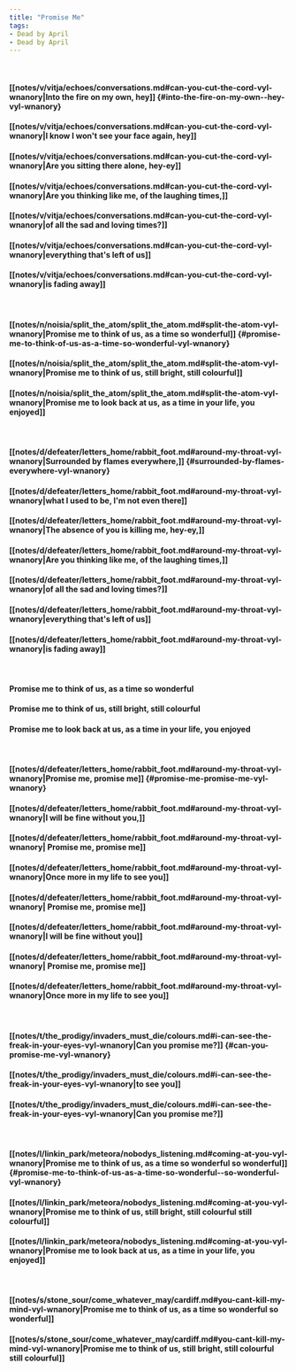 ```yaml
---
title: "Promise Me"
tags:
- Dead by April
- Dead by April
---
```

&nbsp;
#### [[notes/v/vitja/echoes/conversations.md#can-you-cut-the-cord-vyl-wnanory|Into the fire on my own,  hey]] {#into-the-fire-on-my-own--hey-vyl-wnanory}
#### [[notes/v/vitja/echoes/conversations.md#can-you-cut-the-cord-vyl-wnanory|I know I won't see your face again,  hey]]
#### [[notes/v/vitja/echoes/conversations.md#can-you-cut-the-cord-vyl-wnanory|Are you sitting there alone,  hey-ey]]
#### [[notes/v/vitja/echoes/conversations.md#can-you-cut-the-cord-vyl-wnanory|Are you thinking like me, of the laughing times,]]
#### [[notes/v/vitja/echoes/conversations.md#can-you-cut-the-cord-vyl-wnanory|of all the sad and loving times?]]
#### [[notes/v/vitja/echoes/conversations.md#can-you-cut-the-cord-vyl-wnanory|everything that's left of us]]
#### [[notes/v/vitja/echoes/conversations.md#can-you-cut-the-cord-vyl-wnanory|is fading away]]
&nbsp;
#### [[notes/n/noisia/split_the_atom/split_the_atom.md#split-the-atom-vyl-wnanory|Promise me to think of us, as a time so wonderful]] {#promise-me-to-think-of-us-as-a-time-so-wonderful-vyl-wnanory}
#### [[notes/n/noisia/split_the_atom/split_the_atom.md#split-the-atom-vyl-wnanory|Promise me to think of us, still bright, still colourful]]
#### [[notes/n/noisia/split_the_atom/split_the_atom.md#split-the-atom-vyl-wnanory|Promise me to look back at us, as a time in your life, you enjoyed]]
&nbsp;
#### [[notes/d/defeater/letters_home/rabbit_foot.md#around-my-throat-vyl-wnanory|Surrounded by flames everywhere,]] {#surrounded-by-flames-everywhere-vyl-wnanory}
#### [[notes/d/defeater/letters_home/rabbit_foot.md#around-my-throat-vyl-wnanory|what I used to be, I'm not even there]]
#### [[notes/d/defeater/letters_home/rabbit_foot.md#around-my-throat-vyl-wnanory|The absence of you is killing me,  hey-ey,]]
#### [[notes/d/defeater/letters_home/rabbit_foot.md#around-my-throat-vyl-wnanory|Are you thinking like me, of the laughing times,]]
#### [[notes/d/defeater/letters_home/rabbit_foot.md#around-my-throat-vyl-wnanory|of all the sad and loving times?]]
#### [[notes/d/defeater/letters_home/rabbit_foot.md#around-my-throat-vyl-wnanory|everything that's left of us]]
#### [[notes/d/defeater/letters_home/rabbit_foot.md#around-my-throat-vyl-wnanory|is fading away]]
&nbsp;
#### Promise me to think of us, as a time so wonderful
#### Promise me to think of us, still bright, still colourful
#### Promise me to look back at us, as a time in your life, you enjoyed
&nbsp;
#### [[notes/d/defeater/letters_home/rabbit_foot.md#around-my-throat-vyl-wnanory|Promise me, promise me]] {#promise-me-promise-me-vyl-wnanory}
#### [[notes/d/defeater/letters_home/rabbit_foot.md#around-my-throat-vyl-wnanory|I will be fine without you,]]
#### [[notes/d/defeater/letters_home/rabbit_foot.md#around-my-throat-vyl-wnanory| Promise me, promise me]]
#### [[notes/d/defeater/letters_home/rabbit_foot.md#around-my-throat-vyl-wnanory|Once more in my life to see you]]
#### [[notes/d/defeater/letters_home/rabbit_foot.md#around-my-throat-vyl-wnanory| Promise me, promise me]]
#### [[notes/d/defeater/letters_home/rabbit_foot.md#around-my-throat-vyl-wnanory|I will be fine without you]]
#### [[notes/d/defeater/letters_home/rabbit_foot.md#around-my-throat-vyl-wnanory| Promise me, promise me]]
#### [[notes/d/defeater/letters_home/rabbit_foot.md#around-my-throat-vyl-wnanory|Once more in my life to see you]]
&nbsp;
#### [[notes/t/the_prodigy/invaders_must_die/colours.md#i-can-see-the-freak-in-your-eyes-vyl-wnanory|Can you promise me?]] {#can-you-promise-me-vyl-wnanory}
#### [[notes/t/the_prodigy/invaders_must_die/colours.md#i-can-see-the-freak-in-your-eyes-vyl-wnanory|to see you]]
#### [[notes/t/the_prodigy/invaders_must_die/colours.md#i-can-see-the-freak-in-your-eyes-vyl-wnanory|Can you promise me?]]
&nbsp;
#### [[notes/l/linkin_park/meteora/nobodys_listening.md#coming-at-you-vyl-wnanory|Promise me to think of us, as a time so wonderful  so wonderful]] {#promise-me-to-think-of-us-as-a-time-so-wonderful--so-wonderful-vyl-wnanory}
#### [[notes/l/linkin_park/meteora/nobodys_listening.md#coming-at-you-vyl-wnanory|Promise me to think of us, still bright, still colourful  still colourful]]
#### [[notes/l/linkin_park/meteora/nobodys_listening.md#coming-at-you-vyl-wnanory|Promise me to look back at us, as a time in your life, you enjoyed]]
&nbsp;
#### [[notes/s/stone_sour/come_whatever_may/cardiff.md#you-cant-kill-my-mind-vyl-wnanory|Promise me to think of us, as a time so wonderful  so wonderful]]
#### [[notes/s/stone_sour/come_whatever_may/cardiff.md#you-cant-kill-my-mind-vyl-wnanory|Promise me to think of us, still bright, still colourful  still colourful]]
